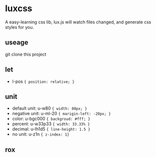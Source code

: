
# luxcss

A easy-learning css lib, lux.js will watch files changed, and generate css styles for you.

## useage

git clone this project

## let

- l-pos `{ position: relative; }`

## unit

- default unit: u-w80 `{ width: 80px; }`
- negative unit: u-ml-20 `{ marigin-left: -20px; }`
- color: u-bgc000 `{ backgroud: #fff; }`
- percent: u-w33p33 `{ width: 33.33% }`
- decimal: u-lh1d5 `{ line-height: 1.5 }`
- no unit: u-z1n `{ z-index: 1}`

## rox

<!-- - custom compose in lux.json `"x-button": "u-fz12 u-p10";` -->
